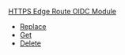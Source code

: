 <!-- Code generated for API Clients. DO NOT EDIT. -->

[HTTPS Edge Route OIDC Module](#edge-route-oidc-module)

- [Replace](#edge-route-oidc-module/#replace)
- [Get](#edge-route-oidc-module/#get)
- [Delete](#edge-route-oidc-module/#delete)
